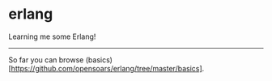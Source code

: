 erlang
======

Learning me some Erlang!

---

So far you can browse (basics)[https://github.com/opensoars/erlang/tree/master/basics].